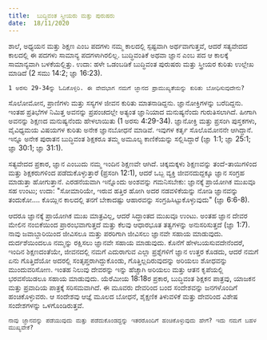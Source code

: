 ```yaml
---
title:  ಬುದ್ಧಿವಂತ ಸ್ತ್ರೀಯರು ಮತ್ತು ಪುರುಷರು
date:  18/11/2020
---
```


ಶಾಲೆ, ಅಧ್ಯಯನ ಮತ್ತು ಶಿಕ್ಷಣ ಎಂಬ ಪದಗಳು ನಮ್ಮ ಕಾಲದಲ್ಲಿ ಸ್ಪಷ್ಟವಾಗಿ ಅರ್ಥವಾಗುತ್ತವೆ, ಆದರೆ ಸತ್ಯವೇದದ ಕಾಲದಲ್ಲಿ ಈ ಪದಗಳು ಸಾಮಾನ್ಯ ಪದಗಳಾಗಿರಲಿಲ್ಲ. ಬುದ್ಧಿವಂತಿಕೆ ಅಥವಾ ಜ್ಞಾನ ಎಂಬ ಪದ ಆ ಕಾಲಕ್ಕೆ ಸಾಮಾನ್ಯವಾಗಿ ಬಳಕೆಯಲ್ಲಿತ್ತು. ಉದಾ: ಹಳೇ ಒಡಂಬಡಿಕೆ ಬುದ್ಧಿವಂತ ಪುರುಷರು ಮತ್ತು ಸ್ತ್ರೀಯರ ಕುರಿತು ಉಲ್ಲೇಖ ಮಾಡಿದೆ (2 ಸಮು 14:2; ಜ್ಞಾ 16:23).

`1 ಅರಸು 29-34ನ್ನು ಓದಿಕೊಳ್ಳಿರಿ. ಈ ವೇದಭಾಗ ನಮಗೆ ಜ್ಞಾನದ ಪ್ರಾಮುಖ್ಯತೆಯನ್ನು ಕುರಿತು ಬೋಧಿಸುವುದೇನು?`

ಸೊಲೋಮೋನ, ಪ್ರಾಣಿಗಳು ಮತ್ತು ಸಸ್ಯಗಳ ಜೀವನ ಕುರಿತು ಮಾತನಾಡಿದ್ದನು. ಜ್ಞಾನೋಕ್ತಿಗಳನ್ನು ಬರೆದಿದ್ದನು. ಇಂತಹ ಪ್ರತಿಭೆಗಳ ನಿಮಿತ್ತ ಅವನನ್ನು ಪ್ರಪಂಚದಲ್ಲೇ ಅತ್ಯಂತ ಜ್ಞಾನಿಯಾದ ಮನುಷ್ಯನೆಂದು ಗುರುತಿಸಲಾಗಿದೆ. ಹೀಗಾಗಿ ಅವನನ್ನು ಶಿಕ್ಷಣದ ಮನುಷ್ಯನೆಂದು ಹೇಳಲಾಯಿತು (1 ಅರಸು 4:29-34). ಜ್ಞಾನೋಕ್ತಿ ಮತ್ತು ಪ್ರಸಂಗಿ ಪುಸ್ತಕಗಳು, ವೈವಿಧ್ಯಮಯ ವಿಷಯಗಳ ಕುರಿತು ಅನೇಕ ಜ್ಞಾನಬೋಧನೆ ಮಾಡಿವೆ. ಇವುಗಳ ಕರ್ತೃ ಸೊಲೊಮೋನನೇ ಆಗಿದ್ದಾನೆ. ಇನ್ನೂ ಅನೇಕ ಪುರಾತನ ಬುದ್ಧಿವಂತ ಶಿಕ್ಷಕರೂ ತಮ್ಮ ಅಮೂಲ್ಯ ಕಾಣಿಕೆಯನ್ನು ಸಲ್ಲಿಸಿದ್ದಾರೆ (ಜ್ಞಾ 1:1; ಜ್ಞಾ 25:1; ಜ್ಞಾ 30:1; ಜ್ಞಾ 31:1).

ಸತ್ಯವೇದದ ಪ್ರಕಾರ, ಜ್ಞಾನ ಎಂಬುದು ನಮ್ಮ ಇಂದಿನ ಶಿಕ್ಷಣವೇ ಆಗಿದೆ. ಚಿಕ್ಕಮಕ್ಕಳು ಶಿಕ್ಷಣವನ್ನು ತಂದೆ-ತಾಯಿಗಳಿಂದ ಮತ್ತು ಶಿಕ್ಷಕರುಗಳಿಂದ ಪಡೆದುಕೊಳ್ಳುತ್ತಾರೆ (ಪ್ರಸಂಗಿ 12:1), ಆದರೆ ಒಬ್ಬ ವ್ಯಕ್ತಿ ಜೀವನದುದ್ದಕ್ಕೂ ಜ್ಞಾನ ಸಂಗ್ರಹ ಮಾಡುತ್ತಾ ಹೋಗುತ್ತಾನೆ. ಎರಡನೆಯವಾಗಿ ಇನ್ನೊಂದು ಅಂಶವನ್ನು ಗಮನಿಸಬೇಕು: ಜ್ಞಾನಕ್ಕೆ ಪ್ರಾಯೋಗಿಕ ಮುಖವೂ ಸಹ ಉಂಟು; ಉದಾ: "ಸೋಮಾರಿಯೇ, ಇರುವ ಹತ್ತಿರ ಹೋಗಿ ಅದರ ನಡವಳಿಕೆಯನ್ನು ನೋಡಿ ಜ್ಞಾನವನ್ನು ತಂದುಕೋ.... ಕೊಯ್ಲಿನ ಕಾಲದಲ್ಲಿ ತನಗೆ ಬೇಕಾದಷ್ಟು ಆಹಾರವನ್ನು ಸಂಗ್ರಹಿಸಿಟ್ಟುಕೊಳ್ಳುವುದು" (ಜ್ಞಾ 6:6-8).

ಆದರೂ ಜ್ಞಾನಕ್ಕೆ ಪ್ರಾಯೋಗಿಕ ಮುಖ ಮಾತ್ರವಿಲ್ಲ, ಆದರೆ ಸಿದ್ಧಾಂತದ ಮುಖವೂ ಉಂಟು. ಅಂತಹ ಜ್ಞಾನ ದೇವರ ಮೇಲಿನ ನಂಬಿಕೆಯಿಂದ ಪ್ರಾರಂಭವಾಗುತ್ತದೆ ಮತ್ತು ಕೆಲವು ಆಧಾರಭೂತ ತತ್ವಗಳನ್ನು ಅನುಸರಿಸುತ್ತದೆ (ಜ್ಞಾ 1:7). ನಾವು ಜವಾಬ್ದಾರಿಯಿಂದ ಜೀವಿಸಲೂ ಮತ್ತು ಪರರಿಗಾಗಿ ಜೀವಿಸಲು ಜ್ಞಾನವೇ ಸಹಾಯ ಮಾಡುವುದು. ದುರ್ದಶೆಯಿಂದಲೂ ನಮ್ಮನ್ನು ರಕ್ಷಿಸಲು ಜ್ಞಾನವೇ ಸಹಾಯ ಮಾಡುವುದು. ಕೊನೆಗೆ ಹೇಳಬಯಸುವದೇನೆಂದರೆ, ಇಂದಿನ ಶಿಕ್ಷಣದಂತೆಯೇ, ಜೀವನದಲ್ಲಿ ನಮಗೆ ಎದುರಾಗುವ ಎಲ್ಲಾ ಪ್ರಶ್ನೆಗಳಿಗೆ ಜ್ಞಾನ ಉತ್ತರ ಕೊಡದು, ಆದರೆ ನಮಗೆ ಏನು ಗೊತ್ತಿದೆಯೋ ಅದರಲ್ಲಿ ಸಂತೃಪ್ತರಾಗಿದ್ದುಕೊಂಡು, ಗೊತ್ತಿಲ್ಲದಿರುವುದನ್ನು ಅರಿಯಲು ಶೋಧವನ್ನು ಮುಂದುವರಿಸೋಣ. ಇಂತಹ ನಿಲುವು ದೇವರನ್ನು ಇನ್ನು ಹೆಚ್ಚಾಗಿ ಅರಿಯಲು ಮತ್ತು ಆತನ ಕೃಪೆಯಲ್ಲಿ ಭರವಸೆಯಿಡಲೂ ಸಹಾಯ ಮಾಡುವುದು. ಯೆರೆಮೀಯ 18:18ರ ಪ್ರಕಾರ, ಬುದ್ಧಿವಂತ ಶಿಕ್ಷಕನ ಪಾತ್ರವು, ಯಾಜಕನ ಮತ್ತು ಪ್ರವಾದಿಯ ಪಾತ್ರಕ್ಕೆ ಸರಿಸಮವಾಗಿದೆ. ಈ ಮೂವರು ದೇವರಿಂದ ಬಂದ ಸಂದೇಶವನ್ನು ಜನಗಳೊಂದಿಗೆ ಹಂಚಿಕೊಳ್ಳುವರು. ಆ ಸಂದೇಶವು ಆಜ್ಞೆ ಮೂಲದ ಬೋಧನೆ, ಶೈಕ್ಷಣಿಕ ತಿಳುವಳಿಕೆ ಮತ್ತು ದೇವರಿಂದ ವಿಶೇಷ ಸಂದೇಶಗಳನ್ನು ಒಳಗೊಂಡಿರುತ್ತವೆ.

`ನಾವು ಜ್ಞಾನವನ್ನು ಪಡೆಯುವುದು ಮತ್ತು ಪಡೆದುಕೊಂಡದ್ದನ್ನು ಇತರರೊಂದಿಗೆ ಹಂಚಿಕೊಳ್ಳುವುದು ಹೇಗೆ? ಇದು ನಮಗೆ ಬಹಳ ಮುಖ್ಯವೇಕೆ?`